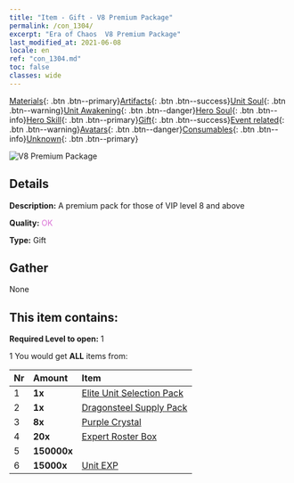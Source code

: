 ```yaml
---
title: "Item - Gift - V8 Premium Package"
permalink: /con_1304/
excerpt: "Era of Chaos  V8 Premium Package"
last_modified_at: 2021-06-08
locale: en
ref: "con_1304.md"
toc: false
classes: wide
---
```

 [Materials](/Items/){: .btn .btn--primary}[Artifacts](/Items/Artifacts/){: .btn .btn--success}[Unit Soul](/Items/UnitSoul/){: .btn .btn--warning}[Unit Awakening](/Items/UnitAwakening/){: .btn .btn--danger}[Hero Soul](/Items/HeroSoul/){: .btn .btn--info}[Hero Skill](/Items/HeroSkill/){: .btn .btn--primary}[Gift](/Items/Gift/){: .btn .btn--success}[Event related](/Items/Events/){: .btn .btn--warning}[Avatars](/Items/Avatars/){: .btn .btn--danger}[Consumables](/Items/Consumables/){: .btn .btn--info}[Unknown](/Items/Unknown/){: .btn .btn--primary}

 ![V8 Premium Package](/images/t/i_905008.png)

## Details
 **Description:** A premium pack for those of VIP level 8 and above

 **Quality:** <span style="color: #DA70D6">OK</span>

 **Type:** Gift

## Gather

  None

## This item contains:

 **Required Level to open:** 1

 1 You would get **ALL** items  from:

  | Nr | Amount |     Item    |
  |:---|:-------|:------------|
  | 1 |  **1x** | [Elite Unit Selection Pack](/Items/con_1318/) |  | 
  | 2 |  **1x** | [Dragonsteel Supply Pack](/Items/con_1316/) |  | 
  | 3 |  **8x** | [Purple Crystal](/Items/con_720/) |  | 
  | 4 |  **20x** | [Expert Roster Box](/Items/con_776/) |  | 
  | 5 |  **150000x** | <i class="fas fa-coins"/> |  | 
  | 6 |  **15000x** | [Unit EXP](/Items/con_902/) |  | 
